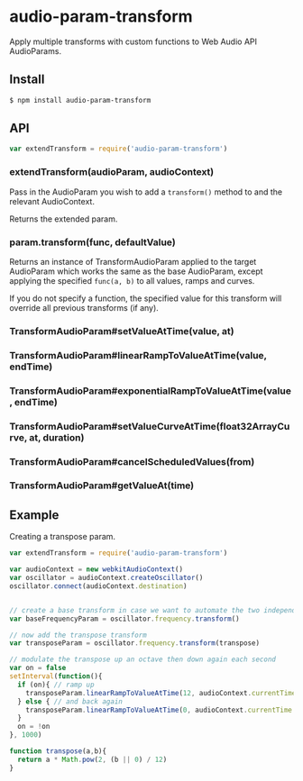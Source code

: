 audio-param-transform
===

Apply multiple transforms with custom functions to Web Audio API AudioParams.

## Install

```bash
$ npm install audio-param-transform
```

## API

```js
var extendTransform = require('audio-param-transform')
```

### extendTransform(audioParam, audioContext)

Pass in the AudioParam you wish to add a `transform()` method to and the relevant AudioContext.

Returns the extended param.

### param.transform(func, defaultValue)

Returns an instance of TransformAudioParam applied to the target AudioParam which works the same as the base AudioParam, except applying the specified `func(a, b)` to all values, ramps and curves.

If you do not specify a function, the specified value for this transform will override all previous transforms (if any).

### TransformAudioParam#setValueAtTime(value, at)

### TransformAudioParam#linearRampToValueAtTime(value, endTime)

### TransformAudioParam#exponentialRampToValueAtTime(value, endTime)

### TransformAudioParam#setValueCurveAtTime(float32ArrayCurve, at, duration)

### TransformAudioParam#cancelScheduledValues(from)

### TransformAudioParam#getValueAt(time)

## Example

Creating a transpose param.

```js
var extendTransform = require('audio-param-transform')

var audioContext = new webkitAudioContext()
var oscillator = audioContext.createOscillator()
oscillator.connect(audioContext.destination)


// create a base transform in case we want to automate the two independently
var baseFrequencyParam = oscillator.frequency.transform()

// now add the transpose transform
var transposeParam = oscillator.frequency.transform(transpose)

// modulate the transpose up an octave then down again each second
var on = false
setInterval(function(){
  if (on){ // ramp up
    transposeParam.linearRampToValueAtTime(12, audioContext.currentTime + 0.3)
  } else { // and back again
    transposeParam.linearRampToValueAtTime(0, audioContext.currentTime + 0.3)
  }
  on = !on
}, 1000)

function transpose(a,b){
  return a * Math.pow(2, (b || 0) / 12)
}
```